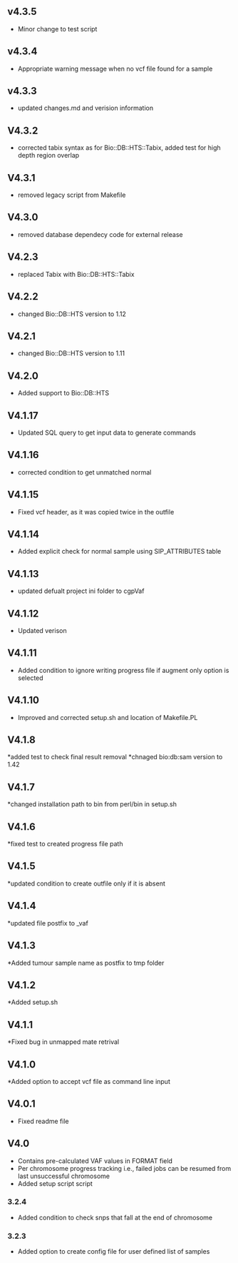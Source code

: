 
## v4.3.5 ########

* Minor change to test script

## v4.3.4 ########

* Appropriate warning message when no vcf file found for a sample

## v4.3.3 ########

* updated changes.md and verision information

## V4.3.2 ########

* corrected tabix syntax as for Bio::DB::HTS::Tabix, added test for high depth region overlap

## V4.3.1 ########

* removed legacy script from Makefile

## V4.3.0 ########

* removed database dependecy code for external release

## V4.2.3 ########

* replaced Tabix with Bio::DB::HTS::Tabix

## V4.2.2 ########

* changed Bio::DB::HTS version to 1.12

## V4.2.1 ########

* changed Bio::DB::HTS version to 1.11 

## V4.2.0 ########

* Added support to Bio::DB::HTS 

## V4.1.17 ########

* Updated SQL query to get input data to generate commands 

## V4.1.16 ########

* corrected condition to get unmatched normal 

## V4.1.15 ########

* Fixed vcf header, as it was copied twice in the outfile

## V4.1.14 ########

* Added explicit check for normal sample using SIP_ATTRIBUTES table

## V4.1.13 ########

* updated defualt project ini folder to cgpVaf

## V4.1.12 ########

* Updated verison

## V4.1.11 ########

* Added condition to ignore writing progress file if augment only option is selected

## V4.1.10 ########

* Improved and corrected setup.sh and location of Makefile.PL

## V4.1.8 ########

*added test to check final result removal 
*chnaged bio:db:sam version to 1.42

## V4.1.7 ########

*changed installation path to bin from perl/bin in setup.sh

## V4.1.6 ########

*fixed test to created progress file path

## V4.1.5 ########

*updated condition to create outfile only if it is absent

## V4.1.4 ########

*updated file postfix to <varinat>_vaf

## V4.1.3 ########

*Added tumour sample name as postfix to tmp folder 

## V4.1.2 ########

*Added setup.sh

## V4.1.1 ########

*Fixed bug in unmapped mate retrival

## V4.1.0 ########

*Added option to accept vcf file as command line input

## V4.0.1 ########

* Fixed readme file

## V4.0 ########

* Contains pre-calculated VAF values in FORMAT field
* Per chromosome progress tracking i.e., failed jobs can be resumed from last unsuccessful chromosome
* Added setup script script

### 3.2.4 ########

* Added condition to check snps that fall at the end of chromosome

### 3.2.3 ########
*	Added option to create config file for user defined list of samples
